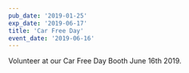 ```yaml
---
pub_date: '2019-01-25'
exp_date: '2019-06-17'
title: 'Car Free Day'
event_date: '2019-06-16'
---
```


Volunteer at our Car Free Day Booth June 16th 2019.
